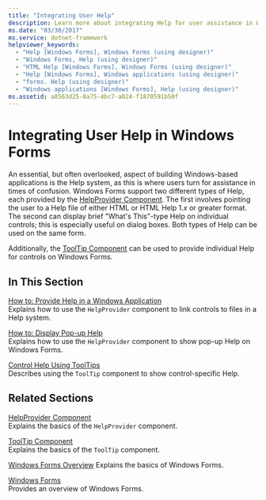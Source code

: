 ```yaml
---
title: "Integrating User Help"
description: Learn more about integrating Help for user assistance in Windows Forms applications with a selection of topics and tutorials.
ms.date: "03/30/2017"
ms.service: dotnet-framework
helpviewer_keywords:
  - "Help [Windows Forms], Windows Forms (using designer)"
  - "Windows Forms, Help (using designer)"
  - "HTML Help [Windows Forms], Windows Forms (using designer)"
  - "Help [Windows Forms], Windows applications (using designer)"
  - "forms. Help (using designer)"
  - "Windows applications [Windows Forms], Help (using designer)"
ms.assetid: a8563d25-8a75-4bc7-a024-f1870591b50f
---
```

# Integrating User Help in Windows Forms

An essential, but often overlooked, aspect of building Windows-based applications is the Help system, as this is where users turn for assistance in times of confusion. Windows Forms support two different types of Help, each provided by the [HelpProvider Component](../controls/helpprovider-component-windows-forms.md). The first involves pointing the user to a Help file of either HTML or HTML Help 1.*x* or greater format. The second can display brief "What's This"-type Help on individual controls; this is especially useful on dialog boxes. Both types of Help can be used on the same form.

Additionally, the [ToolTip Component](../controls/tooltip-component-windows-forms.md) can be used to provide individual Help for controls on Windows Forms.

## In This Section

[How to: Provide Help in a Windows Application](how-to-provide-help-in-a-windows-application.md)\
Explains how to use the `HelpProvider` component to link controls to files in a Help system.

[How to: Display Pop-up Help](how-to-display-pop-up-help.md)\
Explains how to use the `HelpProvider` component to show pop-up Help on Windows Forms.

[Control Help Using ToolTips](control-help-using-tooltips.md)\
Describes using the `ToolTip` component to show control-specific Help.

## Related Sections

[HelpProvider Component](../controls/helpprovider-component-windows-forms.md)\
Explains the basics of the `HelpProvider` component.

[ToolTip Component](../controls/tooltip-component-windows-forms.md)\
Explains the basics of the `ToolTip` component.

[Windows Forms Overview](../overview/index.md)
Explains the basics of Windows Forms.

[Windows Forms](../index.yml)\
Provides an overview of Windows Forms.
